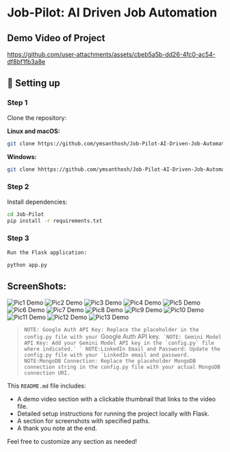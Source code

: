 # Job-Pilot: AI Driven Job Automation

## Demo Video of Project

https://github.com/user-attachments/assets/cbeb5a5b-dd26-4fc0-ac54-df8bf1fb3a8e

## 🔧 Setting up

### Step 1

Clone the repository:

**Linux and macOS:**

```bash
git clone https://github.com/ymsanthosh/Job-Pilot-AI-Driven-Job-Automation.git
```

**Windows:**

```bash
git clone hhttps://github.com/ymsanthosh/Job-Pilot-AI-Driven-Job-Automation.git

```

### Step 2

Install dependencies:

```bash
cd Job-Pilot
pip install -r requirements.txt
```
### Step 3

```bash
Run the Flask application:

python app.py

```

## ScreenShots:

![Pic1 Demo](./static/assets/JobPilot_Images/1.png "Pic 1 Demo")
![Pic2 Demo](./static/assets/JobPilot_Images/2.png "Pic 2 Demo")
![Pic3 Demo](./static/assets/JobPilot_Images/3.png "Pic 3 Demo")
![Pic4 Demo](./static/assets/JobPilot_Images/4.png "Pic 4 Demo")
![Pic5 Demo](./static/assets/JobPilot_Images/5.png "Pic 5 Demo")
![Pic6 Demo](./static/assets/JobPilot_Images/6.png "Pic 6 Demo")
![Pic7 Demo](./static/assets/JobPilot_Images/7.png "Pic 7 Demo")
![Pic8 Demo](./static/assets/JobPilot_Images/8.png "Pic 8 Demo")
![Pic9 Demo](./static/assets/JobPilot_Images/9.png "Pic 9 Demo")
![Pic10 Demo](./static/assets/JobPilot_Images/10.png "Pic 10 Demo")
![Pic11 Demo](./static/assets/JobPilot_Images/11.png "Pic 11 Demo")
![Pic12 Demo](./static/assets/JobPilot_Images/12.png "Pic 12 Demo")
![Pic13 Demo](./static/assets/JobPilot_Images/13.png "Pic 13 Demo")



> `NOTE: Google Auth API Key: Replace the placeholder in the config.py file with your `Google Auth API key.``
> `NOTE: Gemini Model API Key: Add your Gemini Model API key in the `config.py` file where indicated.`
>` NOTE:LinkedIn Email and Password: Update the config.py file with your `LinkedIn email and password.``
> `NOTE:MongoDB Connection: Replace the placeholder MongoDB connection string in the config.py file with your actual MongoDB connection URI.`


This `README.md` file includes:

- A demo video section with a clickable thumbnail that links to the video file.
- Detailed setup instructions for running the project locally with Flask.
- A section for screenshots with specified paths.
- A thank you note at the end.

Feel free to customize any section as needed!

